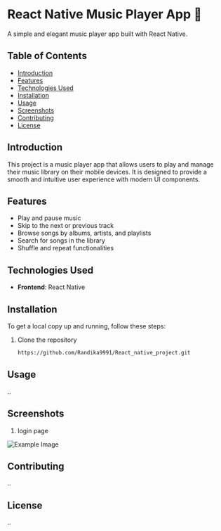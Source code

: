 # React Native Music Player App 🎵

A simple and elegant music player app built with React Native.

## Table of Contents
- [Introduction](#introduction)
- [Features](#features)
- [Technologies Used](#technologies-used)
- [Installation](#installation)
- [Usage](#usage)
- [Screenshots](#screenshots)
- [Contributing](#contributing)
- [License](#license)

## Introduction
This project is a music player app that allows users to play and manage their music library on their mobile devices. It is designed to provide a smooth and intuitive user experience with modern UI components.

## Features
- Play and pause music
- Skip to the next or previous track
- Browse songs by albums, artists, and playlists
- Search for songs in the library
- Shuffle and repeat functionalities

## Technologies Used

- **Frontend**: React Native

## Installation
To get a local copy up and running, follow these steps:

1. Clone the repository
   ```sh
   https://github.com/Randika9991/React_native_project.git

## Usage

   ..
   
## Screenshots

   1. login page 

   ![Example Image](https://github.com/Randika9991/React_native_project/blob/main/imagess/login%20screen.png)

## Contributing

   ..

## License

   ..
